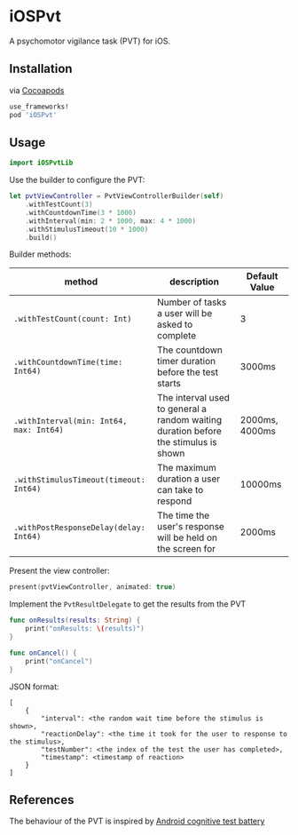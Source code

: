 # iOSPvt

A psychomotor vigilance task (PVT) for iOS.

## Installation

via [Cocoapods](https://cocoapods.org)

```ruby
use_frameworks!
pod 'iOSPvt'
```

## Usage

```swift
import iOSPvtLib
```

Use the builder to configure the PVT:

```swift
let pvtViewController = PvtViewControllerBuilder(self)
    .withTestCount(3)
    .withCountdownTime(3 * 1000)
    .withInterval(min: 2 * 1000, max: 4 * 1000)
    .withStimulusTimeout(10 * 1000)
    .build()
```

Builder methods:

method | description | Default Value
--- | --- | ---
`.withTestCount(count: Int)` | Number of tasks a user will be asked to complete | 3
`.withCountdownTime(time: Int64)` | The countdown timer duration before the test starts | 3000ms
`.withInterval(min: Int64, max: Int64)` | The interval used to general a random waiting duration before the stimulus is shown | 2000ms, 4000ms
`.withStimulusTimeout(timeout: Int64)` | The maximum duration a user can take to respond | 10000ms
`.withPostResponseDelay(delay: Int64)` | The time the user's response will be held on the screen for | 2000ms

Present the view controller:

```swift
present(pvtViewController, animated: true)
```

Implement the `PvtResultDelegate` to get the results from the PVT
```swift
func onResults(results: String) {
    print("onResults: \(results)")
}

func onCancel() {
    print("onCancel")
}
```
JSON format:
```
[
    {
        "interval": <the random wait time before the stimulus is shown>,
        "reactionDelay": <the time it took for the user to response to the stimulus>,
        "testNumber": <the index of the test the user has completed>,
        "timestamp": <timestamp of reaction>
    }
]

```

## References
The behaviour of the PVT is inspired by [Android cognitive test battery](https://github.com/movisens/AndroidCognitiveTestBattery)
